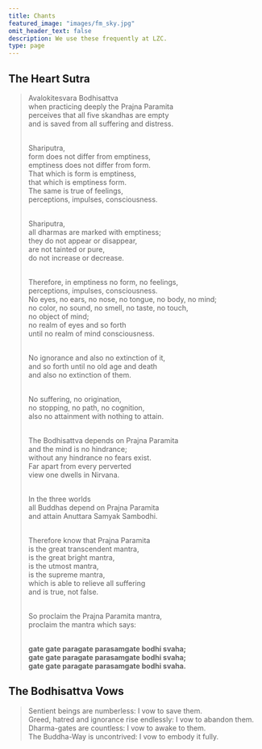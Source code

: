 ```yaml
---
title: Chants
featured_image: "images/fm_sky.jpg"
omit_header_text: false
description: We use these frequently at LZC.
type: page
---
```


## The Heart Sutra

<blockquote>
Avalokitesvara Bodhisattva<br>
when practicing deeply the Prajna Paramita<br>
perceives that all five skandhas are empty<br>
and is saved from all suffering and distress.<br><br>
 
Shariputra,<br>
form does not differ from emptiness,<br>
emptiness does not differ from form.<br>
That which is form is emptiness,<br>
that which is emptiness form.<br>
The same is true of feelings,<br>
perceptions, impulses, consciousness.<br><br>
 
Shariputra,<br>
all dharmas are marked with emptiness;<br>
they do not appear or disappear,<br>
are not tainted or pure,<br>
do not increase or decrease.<br><br>
 
Therefore, in emptiness no form, no feelings,<br>
perceptions, impulses, consciousness.<br>
No eyes, no ears, no nose, no tongue, no body, no mind;<br>
no color, no sound, no smell, no taste, no touch,<br>
no object of mind;<br>
no realm of eyes and so forth<br>
until no realm of mind consciousness.<br><br>
 
No ignorance and also no extinction of it,<br>
and so forth until no old age and death<br>
and also no extinction of them.<br><br>
 
No suffering, no origination,<br>
no stopping, no path, no cognition,<br>
also no attainment with nothing to attain.<br><br>
 
The Bodhisattva depends on Prajna Paramita<br>
and the mind is no hindrance;<br>
without any hindrance no fears exist.<br>
Far apart from every perverted<br>
view one dwells in Nirvana.<br><br>
 
In the three worlds<br>
all Buddhas depend on Prajna Paramita<br>
and attain Anuttara Samyak Sambodhi.<br><br>
 
Therefore know that Prajna Paramita<br>
is the great transcendent mantra,<br>
is the great bright mantra,<br> 
is the utmost mantra,<br> 
is the supreme mantra, <br>
which is able to relieve all suffering<br>
and is true, not false.<br><br>
 
So proclaim the Prajna Paramita mantra,<br>
proclaim the mantra which says:<br><br>
 
<strong>gate gate paragate parasamgate bodhi svaha;<br> 
gate gate paragate parasamgate bodhi svaha;<br> 
gate gate paragate parasamgate bodhi svaha.</strong>    
</blockquote>
    
## The Bodhisattva Vows

<blockquote>
Sentient beings are numberless:  I vow to save them.<br>
Greed, hatred and ignorance rise endlessly: I vow to abandon them.<br>
Dharma-gates are countless:  I vow to awake to them.<br>
The Buddha-Way is uncontrived:  I vow to embody it fully.<br>
</blockquote>